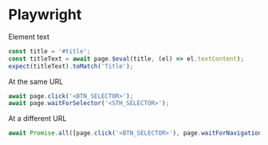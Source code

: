 # Playwright

Element text

```js
const title = '#title';
const titleText = await page.$eval(title, (el) => el.textContent);
expect(titleText).toMatch('Title');
```

At the same URL

```js
await page.click('<BTN_SELECTOR>');
await page.waitForSelector('<STH_SELECTOR>');
```

At a different URL

```js
await Promise.all([page.click('<BTN_SELECTOR>'), page.waitForNavigation()]);
```
